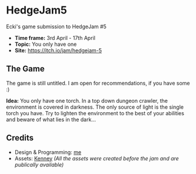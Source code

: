 # HedgeJam5
Ecki's game submission to HedgeJam #5

- **Time frame:** 3rd April - 17th April
- **Topic:** You only have one
- **Site:** https://itch.io/jam/hedgejam-5

## The Game
The game is still untitled. I am open for recommendations, if you have some :)

**Idea:** You only have one torch. In a top down dungeon crawler, the environment is covered in darkness. The only source of light is the single torch you have. Try to lighten the environment to the best of your abilities and beware of what lies in the dark...

## Credits
- Design & Programming: [me](https://ecki107.itch.io/)
- Assets: [Kenney](https://kenney.nl) *(All the assets were created before the jam and are publically available)*
